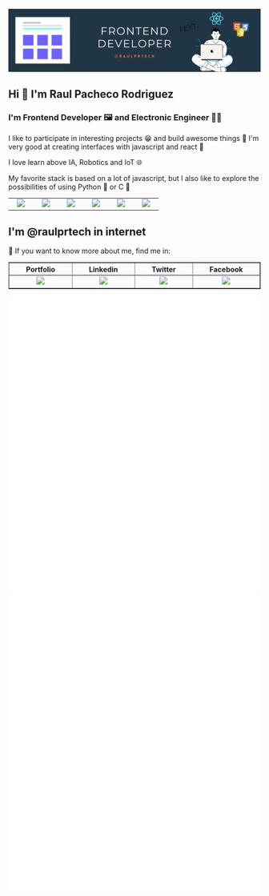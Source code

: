 ![](https://raw.githubusercontent.com/RaulprTech/RaulprTech/master/5.png)

## Hi 👋   I'm **Raul Pacheco Rodriguez**

### I'm Frontend Developer 🖼️ and Electronic Engineer 👨‍🔬 

I like to participate in interesting projects 😁 and build awesome things 🧩 I'm very good at creating interfaces with javascript and react 🚀

I love learn above IA, Robotics and IoT 🌐

My favorite stack is based on a lot of javascript, but I also like to explore the possibilities of using Python 🐍 or C 👾


<table align="center">
  <tr>
  </tr>
  <tr align="center">
    <td width="10%">
      <img width="80%" src="https://www.vectorlogo.zone/logos/reactjs/reactjs-ar21.svg">
    </td>
    <td width="10%">
      <img width="90%" src="https://www.vectorlogo.zone/logos/tailwindcss/tailwindcss-ar21.svg">
    </td>
    <td width="10%">
      <img width="80%" src="https://www.vectorlogo.zone/logos/nodejs/nodejs-ar21.svg">
    </td>
    <td width="10%">
      <img width="80%" src="https://www.vectorlogo.zone/logos/mongodb/mongodb-ar21.svg">
    </td>
    <td width="10%">
      <img width="80%" src="https://www.vectorlogo.zone/logos/python/python-horizontal.svg">
    </td>
    <td width="10%">
      <img width="80%" src="https://www.vectorlogo.zone/logos/getbootstrap/getbootstrap-ar21.svg">
    </td>
  </tr>
</table>


## I'm @raulprtech in internet


🔎 If you want to know more about me, find me in:

 
<table align="center" border="1" >
  <thead>
    <th>Portfolio</th>
    <th>Linkedin</th>
    <th>Twitter</th>
    <th>Facebook</th>
  </thead>
  <tr></tr>
  <tr align="center">
    <td width="10%">
      <a href="https://raulprtech.netlify.app/">
        <img width="20%" src="https://raulprtech.netlify.app/static/logo-616523d5edf673bc6ed72190727931a1.png">
      </a>
    </td>
    <td width="10%">
      <a href="https://www.linkedin.com/in/raulprtech">
        <img width="50%" src="https://www.vectorlogo.zone/logos/linkedin/linkedin-ar21.svg">
      </a>
    </td>
    <td width="10%">
      <a href="https://twitter.com/raulprtech">
        <img width="50%" src="https://www.vectorlogo.zone/logos/twitter/twitter-ar21.svg">
      </a>
    </td>
    <td width="10%">
      <a href="https://www.facebook.com/RaulprTech">
        <img width="50%" src="https://www.vectorlogo.zone/logos/facebook/facebook-ar21.svg">
      </a>
    </td>
  </tr>
</table>

<!--
**RaulprTech/RaulprTech** is a ✨ _special_ ✨ repository because its `README.md` (this file) appears on your GitHub profile.

Here are some ideas to get you started:

- 🔭 I’m currently working on ...
- 🌱 I’m currently learning ...
- 👯 I’m looking to collaborate on ...
- 🤔 I’m looking for help with ...
- 💬 Ask me about ...
- 📫 How to reach me: ...
- 😄 Pronouns: ...
- ⚡ Fun fact: ...
-->

![](https://raw.githubusercontent.com/RaulprTech/github-stats/master/generated/overview.svg#gh-dark-mode-only)
![](https://raw.githubusercontent.com/RaulprTech/github-stats/master/generated/overview.svg#gh-light-mode-only)
![](https://raw.githubusercontent.com/RaulprTech/github-stats/master/generated/languages.svg#gh-dark-mode-only)
![](https://raw.githubusercontent.com/RaulprTech/github-stats/master/generated/languages.svg#gh-light-mode-only)
